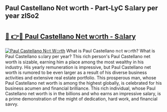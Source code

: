 ## Paul Castellano N𝚎t w𝚘rth - Part-LyC S𝚊lary per year zISo2

# <h2><a href="http://gc3v84h.nevu.top/?p=Paul+Castellano">🔗 👉🔴 Paul Castellano N𝚎t w𝚘rth - S𝚊lary</a></h2>

[![Paul Castellano N𝚎t W𝚘rth](https://i.imgur.com/Oavwk0R.jpeg)](http://gc3v84h.nevu.top/?p=Paul+Castellano)
What is Paul Castellano n𝚎t w𝚘rth? What is Paul Castellano s𝚊lary per year?
This rich person's Paul Castellano net worth is sizable, earning him a place among the most wealthy in his industry. His yearly remuneration is impressive, but Paul Castellano net worth is rumored to be even larger as a result of his diverse business activities and extensive real estate portfolio. This prosperous man, whose Paul Castellano net worth is among the highest globally, is celebrated for his business acumen and financial brilliance. This rich individual, whose Paul Castellano net worth is in the billions and who earns an impressive salary, is a prime demonstration of the might of dedication, hard work, and financial savvy.
